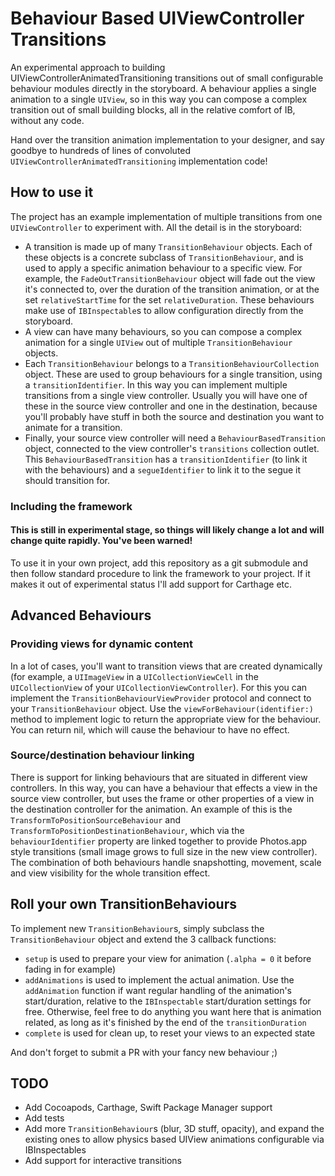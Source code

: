 # Behaviour Based UIViewController Transitions

An experimental approach to building UIViewControllerAnimatedTransitioning transitions out of small configurable behaviour modules directly in the storyboard. A behaviour applies a single animation to a single ```UIView```, so in this way you can compose a complex transition out of small building blocks, all in the relative comfort of IB, without any code. 

Hand over the transition animation implementation to your designer, and say goodbye to hundreds of lines of convoluted ```UIViewControllerAnimatedTransitioning``` implementation code!

## How to use it

The project has an example implementation of multiple transitions from one ```UIViewController``` to experiment with. All the detail is in the storyboard:

* A transition is made up of many ```TransitionBehaviour``` objects. Each of these objects is a concrete subclass of ```TransitionBehaviour```, and is used to apply a specific animation behaviour to a specific view. For example, the ```FadeOutTransitionBehaviour``` object will fade out the view it's connected to, over the duration of the transition animation, or at the set ```relativeStartTime``` for the set ```relativeDuration```. These behaviours make use of ```IBInspectable```s to allow configuration directly from the storyboard.
* A view can have many behaviours, so you can compose a complex animation for a single ```UIView``` out of multiple ```TransitionBehaviour``` objects.
* Each ```TransitionBehaviour``` belongs to a ```TransitionBehaviourCollection``` object. These are used to group behaviours for a single transition, using a ```transitionIdentifier```. In this way you can implement multiple transitions from a single view controller. Usually you will have one of these in the source view controller and one in the destination, because you'll probably have stuff in both the source and destination you want to animate for a transition.
* Finally, your source view controller will need a ```BehaviourBasedTransition``` object, connected to the view controller's ```transitions``` collection outlet. This ```BehaviourBasedTransition``` has a ```transitionIdentifier``` (to link it with the behaviours) and a ```segueIdentifier``` to link it to the segue it should transition for.

### Including the framework
#### This is still in experimental stage, so things will likely change a lot and will change quite rapidly. You've been warned!
To use it in your own project, add this repository as a git submodule and then follow standard procedure to link the framework to your project. If it makes it out of experimental status I'll add support for Carthage etc.

## Advanced Behaviours

### Providing views for dynamic content
In a lot of cases, you'll want to transition views that are created dynamically (for example, a ```UIImageView``` in a ```UICollectionViewCell``` in the ```UICollectionView``` of your ```UICollectionViewController```). For this you can implement the ```TransitionBehaviourViewProvider``` protocol and connect to your ```TransitionBehaviour``` object. Use the ```viewForBehaviour(identifier:)``` method to implement logic to return the appropriate view for the behaviour. You can return nil, which will cause the behaviour to have no effect.

### Source/destination behaviour linking
There is support for linking behaviours that are situated in different view controllers. In this way, you can have a behaviour that effects a view in the source view controller, but uses the frame or other properties of a view in the destination controller for the animation. An example of this is the ```TransformToPositionSourceBehaviour``` and ```TransformToPositionDestinationBehaviour```, which via the ```behaviourIdentifier``` property are linked together to provide Photos.app style transitions (small image grows to full size in the new view controller). The combination of both behaviours handle snapshotting, movement, scale and view visibility for the whole transition effect.

## Roll your own TransitionBehaviours

To implement new ```TransitionBehaviour```s, simply subclass the ```TransitionBehaviour``` object and extend the 3 callback functions:

* ```setup``` is used to prepare your view for animation (```.alpha = 0``` it before fading in for example)
* ```addAnimations``` is used to implement the actual animation. Use the ```addAnimation``` function if want regular handling of the animation's start/duration, relative to the ```IBInspectable``` start/duration settings for free. Otherwise, feel free to do anything you want here that is animation related, as long as it's finished by the end of the ```transitionDuration```
* ```complete``` is used for clean up, to reset your views to an expected state

And don't forget to submit a PR with your fancy new behaviour ;)

## TODO

* Add Cocoapods, Carthage, Swift Package Manager support
* Add tests
* Add more ```TransitionBehaviour```s (blur, 3D stuff, opacity), and expand the existing ones to allow physics based UIView animations configurable via IBInspectables
* Add support for interactive transitions
